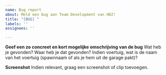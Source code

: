 ```yaml
---
name: Bug report
about: Meld een bug aan Team Development van HDZ!
title: "[BUG] "
labels: ''
assignees: ''

---
```


**Geef een zo concreet en kort mogelijke omschrijving van de bug**
Wat heb je gevonden? Waar heb je dat gevonden? Indien voertuig, wat is de naam van het voertuig (spawnnaam of als je hem uit de garage pakt)?

**Screenshot**
Indien relevant, graag een screenshot of clip toevoegen.
